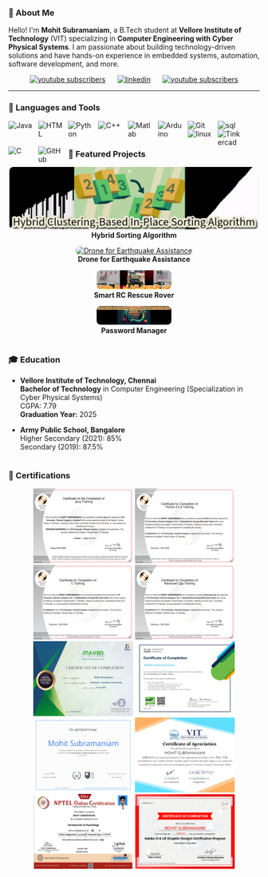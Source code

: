 ### 👋 About Me
Hello! I'm **Mohit Subramaniam**, a B.Tech student at **Vellore Institute of Technology** (VIT) specializing in **Computer Engineering with Cyber Physical Systems**. I am passionate about building technology-driven solutions and have hands-on experience in embedded systems, automation, software development, and more.

<p align="center">
  <a href="https://www.youtube.com/@mohitsubramaniam2747?sub_confirmation=1">
         <img alt="youtube subscribers"  width="100px" style="padding-right:20px;" src="https://cdn.icon-icons.com/icons2/2530/PNG/512/youtube_button_icon_151827.png"/></a>
        <a href="http://linkedin.com/in/mosub">
         <img alt="linkedin" width="100px" style="padding-right:20px;" src="https://cdn.icon-icons.com/icons2/2530/PNG/512/linkedin_button_icon_151847.png"/></a> 
         <a href="https://leetcode.com/u/MohitSubramaniam1/">
         <img alt="youtube subscribers" title="Subscribe to my YouTube channel" width="100px" src="https://cdn.icon-icons.com/icons2/2530/PNG/512/leetcode_button_icon_151892.png"/></a>
</p>

---

### 🧰 Languages and Tools
  <img align="left" alt="Java" width="50px" style="padding-right:10px;" src="https://cdn.jsdelivr.net/gh/devicons/devicon/icons/java/java-original.svg"/>
<img align="left" alt="HTML" width="50px" style="padding-right:10px;" src="https://cdn.jsdelivr.net/gh/devicons/devicon/icons/html5/html5-plain.svg" />
<img align="left" alt="Python" width="50px" style="padding-right:10px;" src="https://cdn.jsdelivr.net/gh/devicons/devicon/icons/python/python-plain.svg" />
<img align="left" alt="C++" width="50px" style="padding-right:10px;" src="https://cdn.jsdelivr.net/gh/devicons/devicon@latest/icons/cplusplus/cplusplus-original.svg" />
<img align="left" alt="Matlab" width="50px" style="padding-right:10px;" src="https://cdn.jsdelivr.net/gh/devicons/devicon@latest/icons/matlab/matlab-original.svg" />
<img align="left" alt="Arduino" width="50px" style="padding-right:10px;" src="https://cdn.jsdelivr.net/gh/devicons/devicon@latest/icons/arduino/arduino-original.svg" />
<img align="left" alt="Git" width="50px" style="padding-right:10px;" src="https://cdn.jsdelivr.net/gh/devicons/devicon/icons/git/git-original.svg" />
<img align="left" alt="sql" width="50px" style="padding-right:10px;" src="https://cdn.jsdelivr.net/gh/devicons/devicon@latest/icons/azuresqldatabase/azuresqldatabase-original.svg" />
<img align="left" alt="linux" width="50px" style="padding-right:10px;" src="https://cdn.jsdelivr.net/gh/devicons/devicon@latest/icons/linux/linux-original.svg" />
<img align="left" alt="Tinkercad" width="50px" style="padding-right:10px;" src="https://play-lh.googleusercontent.com/mQFpMUd2YiZ0Z8_NUxIQe-XxxfJY2rGFhFsbCHceEIcLx-ZWUmG0hmEivG80I6yhotY" />
<img align="left" alt="C" width="50px" style="padding-right:10px;" src="https://cdn.jsdelivr.net/gh/devicons/devicon@latest/icons/c/c-original.svg" />
<img align="left" alt="GitHub" width="50px" style="padding-right:10px;" src="https://cdn.jsdelivr.net/gh/devicons/devicon/icons/github/github-original.svg" />
</p>

<br />

#
### 🚀 Featured Projects

<p align="center">
    <a href="https://github.com/mohitsubramaniam15/hybrid_clustering_based_in-place_sorting_algorithm">
        <img src="assets/hybrid_sorting.png" alt="Hybrid Clustering-Based In-Place Sorting Algorithm" width="500" style="border-radius: 8px;">
    </a>
    <br>
    <b>Hybrid Sorting Algorithm</b>
</p>

<p align="center">
    <a href="https://github.com/mohitsubramaniam15/AeroLumenQuad-A-QuadCopter-project">
        <img src="assets/drone_project.gif" alt="Drone for Earthquake Assistance" width="150" style="border-radius: 8px;">
    </a>
    <br>
    <b>Drone for Earthquake Assistance</b>
</p>

<p align="center">
    <a href="https://github.com/mohitsubramaniam15/RC-Fire-Rescue-Rover">
        <img src="assets/rescue_rover.gif" alt="Smart RC Rescue Rover for Fire Emergency" width="150" style="border-radius: 8px;">
    </a>
    <br>
    <b>Smart RC Rescue Rover</b>
</p>

<p align="center">
    <a href="https://github.com/mohitsubramaniam15/Password-Manager">
        <img src="assets/password_manager.png" alt="Password Manager with an Easter Egg" width="150" style="border-radius: 8px;">
    </a>
    <br>
    <b>Password Manager</b>
</p>


#
### 🎓 Education
- **Vellore Institute of Technology, Chennai**  
  **Bachelor of Technology** in Computer Engineering (Specialization in Cyber Physical Systems)  
  CGPA: 7.79  
  **Graduation Year:** 2025

- **Army Public School, Bangalore**  
  Higher Secondary (2021): 85%  
  Secondary (2019): 87.5%

#
### 📜 Certifications
<p align="center">
  <img src="certi/Java Training-1.png" width="200px" height="150">
  <img src="certi/Python-1.png" width="200px" height="150">
  <img src="certi/C-1.png" width="200px" height="150">
  <img src="certi/Cpp-1.png" width="200px" height="150">
  <img src="certi/Maven_Embedded_Systems-1.png" width="200px" height="150">
  <img src="certi/Mohit_Introduction_to_Packet_Tracer_Badge20230727-28-ep6ofp-1.png" width="200px" height="150">
  <img src="certi/digitalgarage_certificate-1.png" width="200px" height="150">
  <img src="certi/computer networks certificate-1.png" width="200px" height="150">
  <img src="certi/nptel certificate-1.png" width="200px" height="150">
  <img src="certi/Adobe_UI_UX-1.png" width="200px" height="150">
</p>
